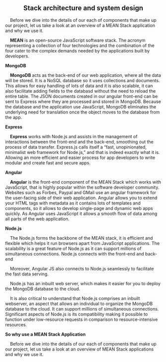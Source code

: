 <h2 align="center"> <b> Stack architecture and system design </b> </h2>

<p align="left">&nbsp;&nbsp;&nbsp;&nbsp;Before we dive into the details of our each of components that make up our project, let us take a look at an overview of a MEAN Stack application and why we use it.</p>

<p align="left">&nbsp;&nbsp;&nbsp;&nbsp;<b>MEAN</b> is an open-source JavaScript software stack. The acronym representing a collection of four technologies and the combination of the 
four cater to the complex demands needed by the applications built by developers.</p>

**MongoDB**

<p align="left">&nbsp;&nbsp;&nbsp;&nbsp;<b>MongoDB</b> acts as the back-end of our web application, where all the data will be stored. It is a NoSQL database so it uses collections 
and documents. This allows for easy handling of lots of data and it is also scalable, it can also facilitate adding fields to the databasd without the 
need to reload the entire table. The JSON documents created in our angular front-end can be sent to Express where they are processed and stored in 
MongoDB. Because the database and the application use JavaScript, MongoDB eliminates the underlying need for translation once the object moves to the 
database from the app.</p>

**Express**

<p align="left">&nbsp;&nbsp;&nbsp;&nbsp;<b>Express</b> works with Node.js and assists in the management of interactions between the front-end and the back-end, smoothing out the 
process of data transfer. Express.js calls itself a “fast, unopinionated, minimalist web framework for Node.js,” and that is indeed exactly what it is. 
Allowing an more efficient and easier process for app developers to write modular and create fast and secure apps.</p>

**Angular**

<p align="left">&nbsp;&nbsp;&nbsp;&nbsp;<b>Angular</b> is the front-end component of the MEAN Stack which works with JavaScript, that is highly popular within the software developer community. Websites such as Forbes, Paypal and GMail use an angular framework for the user-facing side of their web application. Angular allows you to extend your HTML tags with metadata as it contains lots of templates and components, so it allows to develop single-page and dynamic web apps quickly. As Angular uses JavaScript it allows a smooth flow of data among all parts of the web application.</p>

**Node.js**

<p align="left">&nbsp;&nbsp;&nbsp;&nbsp;The Node.js forms the backbone of the MEAN stack, it is efficient and flexible which helps it run browsers apart from JavaScript applications. The scalability is a great feature of Node.js as it can support millions of simultaneous connections. Node.js connects with the front-end and back-end</p>



<p>&nbsp;&nbsp;&nbsp;&nbsp;Moreover, Angular JS also connects to Node.js seamlessly to facilitate the fast data serving.</p>

<p>&nbsp;&nbsp;&nbsp;&nbsp;Node.js has an inbuilt web server, which makes it easier for you to deploy the MongoDB database to the cloud.</p>



<p>&nbsp;&nbsp;&nbsp;&nbsp;It is also critical to understand that Node.js comprises an inbuilt webserver, an aspect that allows an individual to organize the MongoDB database to the cloud. It can support millions of simultaneous connections. Significant aspects of Node.js is its compatibility making it possible to function under low-resource requests in comparison to resource-intensive resources.</p>


**So why use a MEAN Stack Application**

<p align="left"><p>&nbsp;&nbsp;&nbsp;&nbsp;Before we dive into the details of our each of components that make up our project, let us take a look at an overview of MEAN Stack applications and why we use it.</p>

